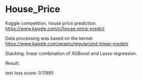 # House_Price
Kaggle competition, house price prediction.
https://www.kaggle.com/c/house-price-predict

Data processing was based on the kernel:
https://www.kaggle.com/apapiu/regularized-linear-models

Stacking: linear combination of XGBoost and Lasso regression.

Result: 

test loss score: 0.11995 
